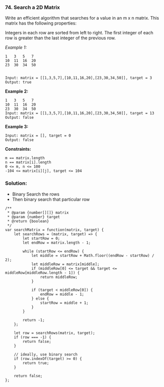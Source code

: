 ### 74. Search a 2D Matrix

Write an efficient algorithm that searches for a value in an m x n matrix. This matrix has the following properties:

Integers in each row are sorted from left to right.
The first integer of each row is greater than the last integer of the previous row.

*Example 1:*
```
1   3   5   7
10  11  16  20
23  30  34  50


Input: matrix = [[1,3,5,7],[10,11,16,20],[23,30,34,50]], target = 3
Output: true
```

**Example 2:**
```
1   3   5   7
10  11  16  20
23  30  34  50
Input: matrix = [[1,3,5,7],[10,11,16,20],[23,30,34,50]], target = 13
Output: false
```

**Example 3:**
```
Input: matrix = [], target = 0
Output: false
``` 

**Constraints:**
```
m == matrix.length
n == matrix[i].length
0 <= m, n <= 100
-104 <= matrix[i][j], target <= 104
```

### Solution:
- Binary Search the rows
- Then binary search that particular row

```
/**
 * @param {number[][]} matrix
 * @param {number} target
 * @return {boolean}
 */
var searchMatrix = function(matrix, target) {
    let searchRows = (matrix, target) => {
        let startRow = 0;
        let endRow = matrix.length - 1;
        
        while (startRow <= endRow) {
            let middle = startRow + Math.floor((endRow - startRow) / 2);
            let middleRow = matrix[middle];
            if (middleRow[0] <= target && target <= middleRow[middleRow.length - 1]) {
                return middleRow;
            }
            
            if (target < middleRow[0]) {
                endRow = middle - 1;
            } else {
                startRow = middle + 1;
            }
        }
        
        return -1;
    };
    
    let row = searchRows(matrix, target);
    if (row === -1) {
        return false;
    }
    
    // ideally, use binary search
    if (row.indexOf(target) >= 0) {
        return true;
    }
    
    return false;
};
```
